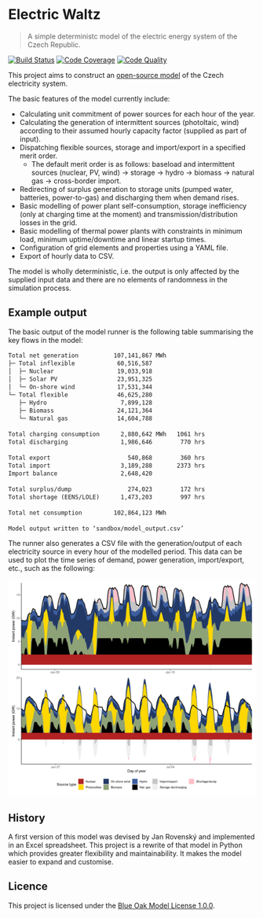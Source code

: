 # Electric Waltz

> A simple deterministc model of the electric energy system of the Czech Republic.

[![Build Status][build-image]][build-url]
[![Code Coverage][coverage-image]][coverage-url]
[![Code Quality][quality-image]][quality-url]

This project aims to construct an [open-source model](https://en.m.wikipedia.org/wiki/Open_energy_system_models) of the Czech electricity system.

The basic features of the model currently include:

-   Calculating unit commitment of power sources for each hour of the year.
-   Calculating the generation of intermittent sources (photoltaic, wind) according to their assumed hourly capacity factor (supplied as part of input).
-   Dispatching flexible sources, storage and import/export in a specified merit order.
    -   The default merit order is as follows: baseload and intermittent sources (nuclear, PV, wind) → storage → hydro → biomass → natural gas → cross-border import.
-   Redirecting of surplus generation to storage units (pumped water, batteries, power-to-gas) and discharging them when demand rises.
-   Basic modelling of power plant self-consumption, storage inefficiency (only at charging time at the moment) and transmission/distribution losses in the grid.
-   Basic modelling of thermal power plants with constraints in minimum load, minimum uptime/downtime and linear startup times.
-   Configuration of grid elements and properties using a YAML file.
-   Export of hourly data to CSV.

The model is wholly deterministic, i.e. the output is only affected by the supplied input data and there are no elements of randomness in the simulation process.

## Example output

The basic output of the model runner is the following table summarising the key flows in the model:

    Total net generation          107,141,867 MWh
    ├─ Total inflexible            60,516,587
    │  ├─ Nuclear                  19,033,918
    │  ├─ Solar PV                 23,951,325
    │  └─ On-shore wind            17,531,344
    └─ Total flexible              46,625,280
       ├─ Hydro                     7,899,128
       ├─ Biomass                  24,121,364
       └─ Natural gas              14,604,788

    Total charging consumption      2,880,642 MWh   1061 hrs
    Total discharging               1,986,646        770 hrs

    Total export                      540,868        360 hrs
    Total import                    3,189,288       2373 hrs
    Import balance                  2,648,420

    Total surplus/dump                274,023        172 hrs
    Total shortage (EENS/LOLE)      1,473,203        997 hrs

    Total net consumption         102,864,123 MWh

    Model output written to ‘sandbox/model_output.csv’

The runner also generates a CSV file with the generation/output of each electricity source in every hour of the modelled period. This data can be used to plot the time series of demand, power generation, import/export, etc., such as the following:

![Stacked area chart showing in two rows the progress of electricity generation in two fortnights of the hypothetical year 2050.](https://raw.githubusercontent.com/mgrabovsky/electric-waltz/main/docs/model-generation-2050.png)

## History

A first version of this model was devised by Jan Rovenský and implemented in an Excel spreadsheet. This project is a rewrite of that model in Python which provides greater flexibility and maintainability. It makes the model easier to expand and customise.

## Licence

This project is licensed under the [Blue Oak Model License 1.0.0](https://blueoakcouncil.org/license/1.0.0).

<!-- Badges -->

[build-image]: https://github.com/mgrabovsky/electric-waltz/actions/workflows/build.yml/badge.svg
[build-url]: https://github.com/mgrabovsky/electric-waltz/actions/workflows/build.yml
[coverage-image]: https://codecov.io/gh/mgrabovsky/electric-waltz/branch/main/graph/badge.svg
[coverage-url]: https://codecov.io/gh/mgrabovsky/electric-waltz
[quality-image]: https://api.codeclimate.com/v1/badges/5fa295edef142fc90ddd/maintainability
[quality-url]: https://codeclimate.com/github/mgrabovsky/electric-waltz

